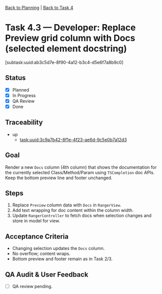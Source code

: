 [Back to Planning](./planning.md) | [Back to Task 4](./task-4.md)

# Task 4.3 — Developer: Replace Preview grid column with Docs (selected element docstring)

[subtask:uuid:ab3c5d7e-8f90-4a12-b3c4-d5e6f7a8b9c0]

## Status
- [x] Planned
- [x] In Progress
- [x] QA Review
- [x] Done

## Traceability
- up
  - [task:uuid:3c9a7b42-8f1e-4f23-ae6d-9c5e0b7a12d3](./task-4.md)

## Goal
Render a new `Docs` column (4th column) that shows the documentation for the currently selected Class/Method/Param using `TSCompletion` doc APIs. Keep the bottom preview line and footer unchanged.

## Steps
1. Replace `Preview` column data with `Docs` in `RangerView`.
2. Add text wrapping for doc content within the column width.
3. Update `RangerController` to fetch docs when selection changes and store in model for view.

## Acceptance Criteria
- Changing selection updates the `Docs` column.
- No overflow; content wraps.
- Bottom preview and footer remain as in Task 2/3.

## QA Audit & User Feedback
- [ ] QA review pending.


